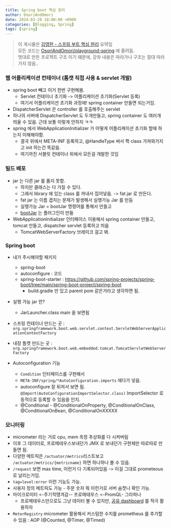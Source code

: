 ```yaml
---
title: Spring boot 핵심 원리
author: OsoriAndOmori
date: 2024-03-20 18:00:00 +0900
categories: [Blogging, Spring]
tags: [spring]
---
```

> 이 게시물은 [김영한 - 스프링 부트 핵심 원리](https://www.inflearn.com/course/%EC%8A%A4%ED%94%84%EB%A7%81%EB%B6%80%ED%8A%B8-%ED%95%B5%EC%8B%AC%EC%9B%90%EB%A6%AC-%ED%99%9C%EC%9A%A9/dashboard) 요약임 <br>
> 모든 코드는 [OsoriAndOmori/playground-spring](https://github.com/OsoriAndOmori/playground-spring/tree/main/applicaion-web-mvc) 에 올려둠. <br>
> 멋대로 만든 프로젝트 구조 이기 떄문에, 강좌 내용은 따라가나 구조는 절대 따라가지 않음..

### 웹 어플리케이션 컨테이너 (톰캣 직접 사용 & servlet 개발)
- spring boot 빼고 이거 한번 구현해봄.
  - Servlet 컨테이너 초기화 -> 어플리케이션 초기화(Servlet 등록)
  - 여기서 어플리케이션 초기화 과정에! spring container 만들면 되는거임.
- DispatcherServlet 은 controller 를 호출해주는 servlet
- 하나의 서버에 DispatcherServlet 도 두개만들고, spring container 도 여러개 띄울 수 있음. 근데 보통 이렇게 안하지 ㅋㅋ
- spring 에서 WebApplicationInitializer 가 어떻게 어플리케이션 초기화 할때 하는지 이해해야함.
  - 결국 위에서 META-INF 등록하고, @HandleType 써서 쫙 class 가져와가지고 init 하는건 똑같음.
  - 여기까진 서블릿 컨테이너 위에서 모든걸 개발한 것임

### 빌드 배포
- jar 는 다른 jar 를 품지 못함.
  - 하지만 클래스는 다 가질 수 있다.
  - 그래서 library 에 있는 class 를 꺼내서 집어넣음. -> fat jar 로 만든다.
  - fat jar 는 이름 겹치는 문제가 발생해서 실행가능 Jar 를 만듬
  - 실행가능 Jar = bootJar 명령어를 통해서 만들고
  - [bootJar](https://github.com/spring-projects/spring-boot/blob/main/spring-boot-project/spring-boot-tools/spring-boot-gradle-plugin/src/main/java/org/springframework/boot/gradle/plugin/SpringBootPlugin.java) 는 플러그인이 만듦
- WebApplicationInitializer 인터페이스 이용해서 spring container 만들고, tomcat 만들고, dispatcher servlet 등록하고 띄움
  - TomcatWebServerFactory 브레이크 걸고 봐.

### Spring boot
- 내가 주시해야할 패키지
  - spring-boot
  - autoconfigure : 코드
  - spring-boot-starter : https://github.com/spring-projects/spring-boot/tree/main/spring-boot-project/spring-boot
    - build.gradle 만 있고 parent pom 같은거라고 생각하면 됨.
- 실행 가능 jar 란?
  - JarLauncher.class main 을 보면됨
- 스프링 컨테이너 만드는 곳 : `org.springframework.boot.web.servlet.context.ServletWebServerApplicationContextFactory`
- 내장 톰캣 만드는 곳 : `org.springframework.boot.web.embedded.tomcat.TomcatServletWebServerFactory`

- Autoconfiguration 기능
  - `Condition` 인터페이스를 구현해서
  - `META-INF/spring/*AutoConfiguration.imports` 에다가 넣음.
  - autoconfigure 잘 뒤져서 보면 됨. `@Import(AutoConfigurationImportSelector.class)` ImportSelector 로 동적으로 등록할 수 있음을 인지.
  - @Conditional - @ConditionalOnProperty, @ConditionalOnClass, @ConditionalOnBean, @ConditionalOnXXXXX

### 모니터링
- micrometer 라는 거로 cpu, mem 측정 추상화를 다 시켜버림
- 이후 그 데이터로, 프로메테우스보내던가 JMX 로 보내던가 구현체만 따로따로 만들면 됨.
- 다양한 메트릭은 `/actuator/metrics`리스트보고  `/actuator/metrics/{metricname}` 하면 하나하나 볼 수 있음.
- `/request` 보면 max time, 이런거 다 기록되어있음 -> 이걸 그대로 prometeous 로 날리는거임.
- `tag=level:error` 이런 기능도 가능.
- 사용자 정의 메트릭도 가능 - 주문 숫자 뭐 이런거로 서버 숨졋나 확인 가능.
- 마이크로미터 <-주기적떙겨감-- 프로메테우스 <-PromQL- 그라파나
  - 프로메테우스만으로도 그냥 데이터 볼 수 있지만, [공유 dashboard](https://grafana.com/grafana/dashboards/) 를 적극 활용하자
- `MeterRegistry` micrometer 활용해서 커스텀한 수치를 prometheus 를 추가할 수 있음 : AOP (@Counted, @Timer, @Timed)
